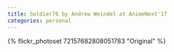 ```yaml
---
title: Soldier76 by Andrew Weindel at AnimeNext'17
categories: personal
---
```


{% flickr_photoset 72157682808051783 "Original" %}